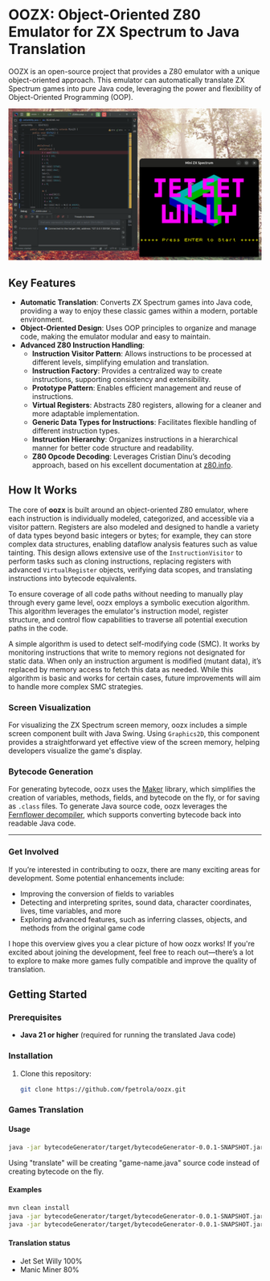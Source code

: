 # OOZX: Object-Oriented Z80 Emulator for ZX Spectrum to Java Translation

OOZX is an open-source project that provides a Z80 emulator with a unique object-oriented approach. This emulator can automatically translate ZX Spectrum games into pure Java code, leveraging the power and flexibility of Object-Oriented Programming (OOP).

![Gameplay de ZX Spectrum en oozx](doc/jsw1.gif)

## Key Features

- **Automatic Translation**: Converts ZX Spectrum games into Java code, providing a way to enjoy these classic games within a modern, portable environment.
- **Object-Oriented Design**: Uses OOP principles to organize and manage code, making the emulator modular and easy to maintain.
- **Advanced Z80 Instruction Handling**:
    - **Instruction Visitor Pattern**: Allows instructions to be processed at different levels, simplifying emulation and translation.
    - **Instruction Factory**: Provides a centralized way to create instructions, supporting consistency and extensibility.
    - **Prototype Pattern**: Enables efficient management and reuse of instructions.
    - **Virtual Registers**: Abstracts Z80 registers, allowing for a cleaner and more adaptable implementation.
    - **Generic Data Types for Instructions**: Facilitates flexible handling of different instruction types.
    - **Instruction Hierarchy**: Organizes instructions in a hierarchical manner for better code structure and readability.
    - **Z80 Opcode Decoding**: Leverages Cristian Dinu’s decoding approach, based on his excellent documentation at [z80.info](http://www.z80.info/decoding.htm).

## How It Works

The core of **oozx** is built around an object-oriented Z80 emulator, where each instruction is individually modeled, categorized, and accessible via a visitor pattern. Registers are also modeled and designed to handle a variety of data types beyond basic integers or bytes; for example, they can store complex data structures, enabling dataflow analysis features such as value tainting. This design allows extensive use of the `InstructionVisitor` to perform tasks such as cloning instructions, replacing registers with advanced `VirtualRegister` objects, verifying data scopes, and translating instructions into bytecode equivalents.

To ensure coverage of all code paths without needing to manually play through every game level, oozx employs a symbolic execution algorithm. This algorithm leverages the emulator's instruction model, register structure, and control flow capabilities to traverse all potential execution paths in the code.

A simple algorithm is used to detect self-modifying code (SMC). It works by monitoring instructions that write to memory regions not designated for static data. When only an instruction argument is modified (mutant data), it’s replaced by memory access to fetch this data as needed. While this algorithm is basic and works for certain cases, future improvements will aim to handle more complex SMC strategies.

### Screen Visualization

For visualizing the ZX Spectrum screen memory, oozx includes a simple screen component built with Java Swing. Using `Graphics2D`, this component provides a straightforward yet effective view of the screen memory, helping developers visualize the game's display.

### Bytecode Generation

For generating bytecode, oozx uses the [Maker](https://github.com/cojen/Maker) library, which simplifies the creation of variables, methods, fields, and bytecode on the fly, or for saving as `.class` files. To generate Java source code, oozx leverages the [Fernflower decompiler](https://github.com/windup/windup/tree/master/impl/thirdparty/fernflower), which supports converting bytecode back into readable Java code.

---

### Get Involved

If you’re interested in contributing to oozx, there are many exciting areas for development. Some potential enhancements include:
- Improving the conversion of fields to variables
- Detecting and interpreting sprites, sound data, character coordinates, lives, time variables, and more
- Exploring advanced features, such as inferring classes, objects, and methods from the original game code

I hope this overview gives you a clear picture of how oozx works! If you're excited about joining the development, feel free to reach out—there’s a lot to explore to make more games fully compatible and improve the quality of translation.


## Getting Started

### Prerequisites
- **Java 21 or higher** (required for running the translated Java code)

### Installation
1. Clone this repository:
   ```bash
   git clone https://github.com/fpetrola/oozx.git

### Games Translation

#### Usage

   ```bash
   java -jar bytecodeGenerator/target/bytecodeGenerator-0.0.1-SNAPSHOT.jar [execute/translate] [game-name] [url] [main-routine-address]
   ```
  Using "translate" will be creating "game-name.java" source code instead of creating bytecode on the fly.
#### Examples

   ```bash
   mvn clean install
   java -jar bytecodeGenerator/target/bytecodeGenerator-0.0.1-SNAPSHOT.jar execute jetsetwilly http://torinak.com/qaop/bin/jetsetwilly 34762
   java -jar bytecodeGenerator/target/bytecodeGenerator-0.0.1-SNAPSHOT.jar execute manicminer http://torinak.com/qaop/bin/manicminer 33792
   ```
#### Translation status
* Jet Set Willy 100%
* Manic Miner 80%